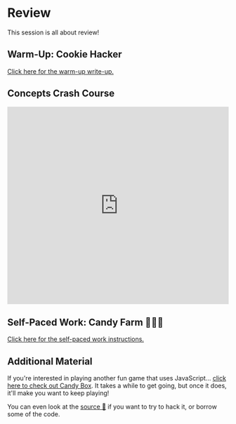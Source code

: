 # Review
This session is all about review!

## Warm-Up: Cookie Hacker
[Click here for the warm-up write-up.](CookieHackerWarmUp.md)

## Concepts Crash Course
<iframe src='https://view.officeapps.live.com/op/embed.aspx?src=https://hylandtechoutreach.github.io/ucs-js/Review/Review.pptx' width='100%' height='450px' frameborder='0'></iframe>

## Self-Paced Work: Candy Farm 🍬🍭🍫
[Click here for the self-paced work instructions.](CandyFarmSelfPacedWork.md)

## Additional Material
If you're interested in playing another fun game that uses JavaScript... [click here to check out Candy Box](https://candybox2.github.io/). It takes a while to get going, but once it does, it'll make you want to keep playing!

You can even look at the [source 👀](https://github.com/candybox2/candybox2.github.io) if you want to try to hack it, or borrow some of the code. 

